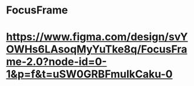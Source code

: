 # FocusFrame
# https://www.figma.com/design/svYOWHs6LAsoqMyYuTke8q/FocusFrame-2.0?node-id=0-1&p=f&t=uSW0GRBFmulkCaku-0
